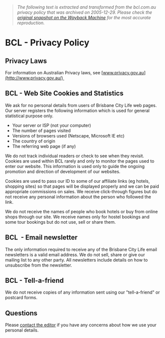 > *The following text is extracted and transformed from the bcl.com.au privacy policy that was archived on 2005-12-29. Please check the [original snapshot on the Wayback Machine](https://web.archive.org/web/20051229202412id_/http%3A//www.bcl.com.au/privacy.htm) for the most accurate reproduction.*

# BCL - Privacy Policy

##  Privacy Laws

For information on Australian Privacy laws, see [www.privacy.gov.au](http://www.privacy.gov.au/) 

##  BCL - Web Site Cookies and Statistics

We ask for no personal details from users of Brisbane City Life web pages. Our server registers the following information which is used for general statistical purpose only.

  * Your server or ISP (not your computer)
  * The number of pages visited
  * Versions of browsers used (Netscape, Microsoft IE etc)
  * The country of origin
  * The referring web page (if any) 



We do not track individual readers or check to see when they revisit. Cookies are used within BCL rarely and only to monitor the pages used to enter our website. This information is used only to guide the ongoing promotion and direction of development of our websites. 

Cookies are used to pass our ID to some of our affiliate links (eg hotels, shopping sites) so that pages will be displayed properly and we can be paid appropriate commissions on sales. We receive click-through figures but do not receive any personal information about the person who followed the link. 

We do not receive the names of people who book hotels or buy from online shops through our site. We receive names only for hostel bookings and some tour bookings but do not use, sell or share them.

##  BCL  \- Email newsletter

The only information required to receive any of the Brisbane City Life email newsletters is a valid email address. We do not sell, share or give our mailing list to any other party. All newsletters include details on how to unsubscribe from the newsletter.   

##  BCL - Tell-a-friend

We do not receive copies of any information sent using our "tell-a-friend" or postcard forms. 

##  Questions

Please [contact the editor](https://web.archive.org/web/20051229202412id_/http%3A//www.bcl.com.au/contact.htm) if you have any concerns about how we use your personal details.
